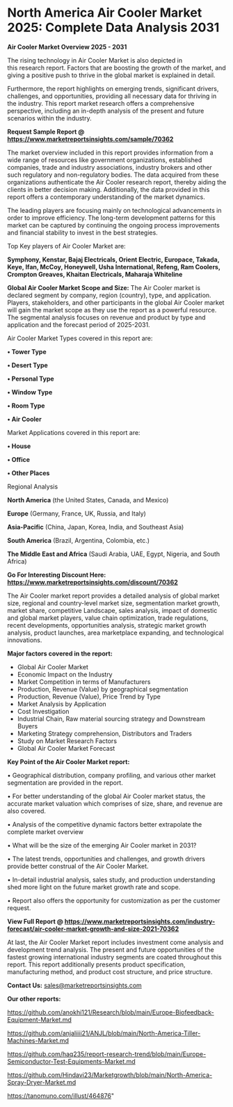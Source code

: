 # North America Air Cooler Market 2025: Complete Data Analysis 2031

<Strong> Air Cooler Market Overview 2025 - 2031</strong>

The rising technology in Air Cooler Market is also depicted in this research report. Factors that are boosting the growth of the market, and giving a positive push to thrive in the global market is explained in detail.

Furthermore, the report highlights on emerging trends, significant drivers, challenges, and opportunities, providing all necessary data for thriving in the industry. This report market research offers a comprehensive perspective, including an in-depth analysis of the present and future scenarios within the industry.

<strong>Request Sample Report @ <a href=https://www.marketreportsinsights.com/sample/70362>https://www.marketreportsinsights.com/sample/70362</a></strong>

The market overview included in this report provides information from a wide range of resources like government organizations, established companies, trade and industry associations, industry brokers and other such regulatory and non-regulatory bodies. The data acquired from these organizations authenticate the Air Cooler research report, thereby aiding the clients in better decision making. Additionally, the data provided in this report offers a contemporary understanding of the market dynamics.

The leading players are focusing mainly on technological advancements in order to improve efficiency. The long-term development patterns for this market can be captured by continuing the ongoing process improvements and financial stability to invest in the best strategies.

Top Key players of Air Cooler Market are:

<strong>Symphony, Kenstar, Bajaj Electricals, Orient Electric, Europace, Takada, Keye, Ifan, McCoy, Honeywell, Usha International, Refeng, Ram Coolers, Crompton Greaves, Khaitan Electricals, Maharaja Whiteline</strong>

<strong><b>Global Air Cooler Market Scope and Size:</b></strong>
The Air Cooler market is declared segment by company, region (country), type, and application. Players, stakeholders, and other participants in the global Air Cooler market will gain the market scope as they use the report as a powerful resource. The segmental analysis focuses on revenue and product by type and application and the forecast period of 2025-2031.

Air Cooler Market Types covered in this report are:

<strong>• Tower Type

• Desert Type

• Personal Type

• Window Type

• Room Type

• Air Cooler</strong>

Market Applications covered in this report are:

<strong>• House

• Office

• Other Places</strong> 

Regional Analysis

<strong>North America</strong> (the United States, Canada, and Mexico)

<strong>Europe</strong> (Germany, France, UK, Russia, and Italy)

<strong>Asia-Pacific</strong> (China, Japan, Korea, India, and Southeast Asia)

<strong>South America</strong> (Brazil, Argentina, Colombia, etc.)

<strong>The Middle East and Africa</strong> (Saudi Arabia, UAE, Egypt, Nigeria, and South Africa)

<strong>Go For Interesting Discount Here: <a href=https://www.marketreportsinsights.com/discount/70362>https://www.marketreportsinsights.com/discount/70362</a></strong>

The Air Cooler market report provides a detailed analysis of global market size, regional and country-level market size, segmentation market growth, market share, competitive Landscape, sales analysis, impact of domestic and global market players, value chain optimization, trade regulations, recent developments, opportunities analysis, strategic market growth analysis, product launches, area marketplace expanding, and technological innovations.

<strong><b>Major factors covered in the report:</b></strong>
<ul>
  <li>Global Air Cooler Market </li>
  <li>Economic Impact on the Industry</li>
  <li>Market Competition in terms of Manufacturers</li>
  <li>Production, Revenue (Value) by geographical segmentation</li>
  <li>Production, Revenue (Value), Price Trend by Type</li>
  <li>Market Analysis by Application</li>
  <li>Cost Investigation</li>
  <li>Industrial Chain, Raw material sourcing strategy and Downstream Buyers</li>
  <li>Marketing Strategy comprehension, Distributors and Traders</li>
  <li>Study on Market Research Factors</li>
  <li>Global Air Cooler Market Forecast</li>
</ul>

<strong><b>Key Point of the Air Cooler Market report:</b></strong>

• Geographical distribution, company profiling, and various other market segmentation are provided in the report.

• For better understanding of the global Air Cooler market status, the accurate market valuation which comprises of size, share, and revenue are also covered.

• Analysis of the competitive dynamic factors better extrapolate the complete market overview

• What will be the size of the emerging Air Cooler market in 2031?

• The latest trends, opportunities and challenges, and growth drivers provide better construal of the Air Cooler Market.

• In-detail industrial analysis, sales study, and production understanding shed more light on the future market growth rate and scope.

• Report also offers the opportunity for customization as per the customer request.

<strong><b>View Full Report @ <a href=https://www.marketreportsinsights.com/industry-forecast/air-cooler-market-growth-and-size-2021-70362>https://www.marketreportsinsights.com/industry-forecast/air-cooler-market-growth-and-size-2021-70362</a></b></strong>


At last, the Air Cooler Market report includes investment come analysis and development trend analysis. The present and future opportunities of the fastest growing international industry segments are coated throughout this report. This report additionally presents product specification, manufacturing method, and product cost structure, and price structure.

<strong>Contact Us:</strong>
sales@marketreportsinsights.com

<strong>Our other reports:</strong>

<a href=https://github.com/anokhi121/Research/blob/main/Europe-Biofeedback-Equipment-Market.md>https://github.com/anokhi121/Research/blob/main/Europe-Biofeedback-Equipment-Market.md</a>

<a href=https://github.com/anjaliiii21/ANJL/blob/main/North-America-Tiller-Machines-Market.md>https://github.com/anjaliiii21/ANJL/blob/main/North-America-Tiller-Machines-Market.md</a>

<a href=https://github.com/haq235/report-research-trend/blob/main/Europe-Semiconductor-Test-Equipments-Market.md>https://github.com/haq235/report-research-trend/blob/main/Europe-Semiconductor-Test-Equipments-Market.md</a>

<a href=https://github.com/Hindavi23/Marketgrowth/blob/main/North-America-Spray-Dryer-Market.md>https://github.com/Hindavi23/Marketgrowth/blob/main/North-America-Spray-Dryer-Market.md</a>

<a href=https://tanomuno.com/illust/464876>https://tanomuno.com/illust/464876</a>"
